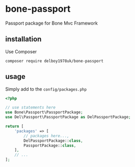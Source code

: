 # bone-passport
Passport package for Bone Mvc Framework
## installation
Use Composer
```
composer require delboy1978uk/bone-passport
```
## usage
Simply add to the `config/packages.php`
```php
<?php

// use statements here
use Bone\Passport\PassportPackage;
use Del\Passport\PassportPackage as DelPassportPackage;

return [
    'packages' => [
        // packages here...,
        DelPassportPackage::class,
        PassportPackage::class,
    ],
    // ...
];
```

